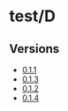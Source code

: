 # test/D

## Versions

* [0.1.1](0.1.1/index.md)
* [0.1.3](0.1.3/index.md)
* [0.1.2](0.1.2/index.md)
* [0.1.4](0.1.4/index.md)
